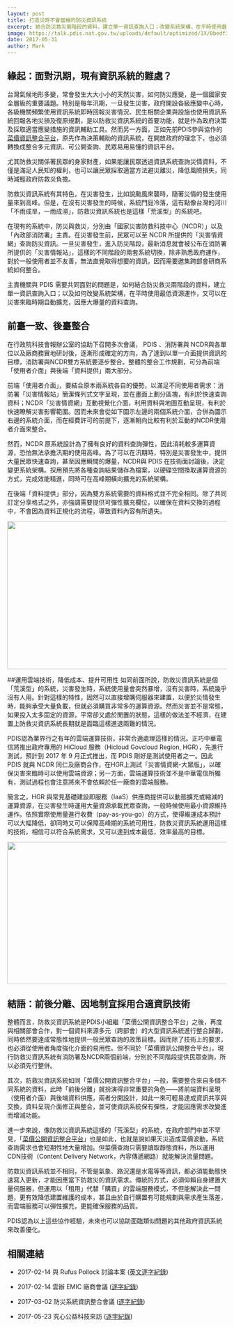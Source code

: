 ```yaml
---
layout: post
title: 打造災時不會當機的防災資訊系統
excerpt: 結合防災救災兩階段的資料，建立單一資訊查詢入口；改變系統架構，在平時使用最低資源運作，又可以在災害來臨時期自動擴充，因應大爆量的資料查詢。
image: https://talk.pdis.nat.gov.tw/uploads/default/optimized/1X/0bedf33be909591193c5983b6aae63c83e87653f_1_690x421.png
date: 2017-05-31
author: Mark
---
```

## 緣起：面對汛期，現有資訊系統的難處？
台灣氣候地形多變，常會發生大大小小的天然災害，如何防災應變，是一個國家安全層級的重要議題。特別是每年汛期，一旦發生災害，政府開設各級應變中心時，各級機關頻繁使用資訊系統即時回報災害情況、民生相關企業與設施也使用資訊系統回報各地災損及復原規劃，是以防救災資訊系統的首要功能，就是作為政府決策及採取適當應變措施的資訊輔助工具。然而另一方面，正如先前PDIS參與協作的[菜價資訊整合平台](https://afabi.pdis.tw)，原先作為決策輔助的資訊系統，在開放政府的理念下，也必須轉換成整合多元資訊、可公開查詢、民眾易用易懂的資訊平台。

尤其防救災關係著民眾的身家財產，如果能讓民眾透過資訊系統查詢災情資料，不僅是滿足人民知的權利，也可以讓民眾採取適當方法避災離災，降低風險損失，同時減輕政府防救災負擔。

防救災資訊系統有其特色，在災害發生，比如說颱風來襲時，隨著災情的發生使用量來到高峰。但是，在沒有災害發生的時候，系統門庭冷落，這有點像台灣的河川「不雨成旱，一雨成澇」，防救災資訊系統也是這樣「荒溪型」的系統吧。

在現有的系統中，防災與救災，分別由「國家災害防救科技中心（NCDR）」以及「內政部消防署」主責。在災害發生前，民眾可以至 NCDR 所提供的「災害情資網」查詢防災資訊。一旦災害發生，進入防災階段，最新消息就會被公布在消防署所提供的「災害情報站」，這樣的不同階段的兩套系統切換，除非熟悉政府運作，對於一般使用者並不友善，無法直覺取得想要的資訊，因而需要邀集跨部會研商系統如何整合。

主責機關與 PDIS 需要共同面對的問題是，如何結合防災救災兩階段的資料，建立單一資訊查詢入口；以及如何改變系統架構，在平時使用最低資源運作，又可以在災害來臨時期自動擴充，因應大爆量的資料查詢。

## 前臺一致、後臺整合
在行政院科技會報辦公室的協助下召開多次會議， PDIS 、消防署與 NCDR與各單位以及廠商務實地研討後，逐漸形成確定的方向，為了達到以單一介面提供資訊的目標，消防署與NCDR雙方系統要逐步整合。整體的整合工作規劃，可分為前端「使用者介面」與後端「資料提供」兩大部分。

前端「使用者介面」，要結合原本兩系統各自的優勢，以滿足不同使用者需求：消防署「災害情報站」簡潔條列式文字呈現，並在畫面上劃分區塊，有利於快速查詢資料；NCDR「災害情資網」互動視覺化介面，利用資料與地圖互動呈現，有利於快速瞭解災害影響範圍。因而未來會從如下圖示左邊的兩個系統介面，合併為圖示右邊的系統介面，而在經費許可的前提下，逐漸朝向比較有利於互動的NCDR使用者介面來整合。

然而，NCDR 原系統設計為了擁有良好的資料查詢彈性，因此消耗較多運算資源，恐怕無法承擔汛期的使用高峰。為了可以在汛期時，特別是災害發生中，提供大量民眾快速查詢，甚至因應瞬間的爆量，NCDR與 PDIS 在技術面討論後，決定變更系統架構。採用預先將各種查詢結果儲存為檔案，以硬碟空間換取運算資源的方式，完成效能精進，同時可在高峰期橫向擴充的系統架構。

在後端「資料提供」部分，因為雙方系統需要的資料格式並不完全相同。除了共同訂定分享格式之外，亦強調需要提供可彈性擴充欄位，以確保在資料交換的過程中，不會因為資料正規化的流程，導致資料內容有所遺失。

<img src="https://talk.pdis.nat.gov.tw/uploads/default/original/1X/e8b7b6cec3f2e9da57247fa7f3db60cedff54df7.png" width="690" height="339">

##運用雲端技術，降低成本、提升可用性
如同前面所說，防救災資訊系統是個「荒溪型」的系統，災害發生時，系統使用量會突然暴增，沒有災害時，系統幾乎沒有人用。針對這樣的特性，固然可以直接增購伺服器來建置，以便於災情發生時，能夠承受大量負載，但就必須購買非常多的運算資源。然而災害並不是常態，如果投入太多固定的資源，平常卻又處於閒置的狀態，這樣的做法並不經濟，在建置上防救災資訊系統長期就是面臨這樣進退兩難的情況。

PDIS認為業界行之有年的雲端運算技術，非常合適處理這樣的情況。正巧中華電信將推出政府專用的 HiCloud 服務（Hicloud Govcloud Region, HGR），先進行測試，預計到 2017 年 9 月正式推出，而 PDIS 剛好是測試使用者之一。因此 PDIS 就與 NCDR 同仁及廠商合作，在HGR上測試「災害情資網-大眾版」，以確保災害來臨時可以使用雲端資源；另一方面，雲端運算技術並不是中華電信所獨有，測試過程也會注意將來不會依賴於任一廠商的雲端服務。

簡言之，HGR 與常見基礎建設即服務（IaaS）供應商提供可以動態擴充或縮減的運算資源，在災害發生時運用大量資源承載民眾查詢，一般時候使用最小資源維持運作。依照實際使用量進行收費（pay-as-you-go）的方式，使得維運成本預計可以大幅降低，卻同時又可以保障高峰期的系統可用性，防救災資訊系統運用這樣的技術，相信可以符合系統需求，又可以達到成本最低，效率最高的目標。

<img src="https://talk.pdis.nat.gov.tw/uploads/default/original/1X/a9ff40741c06c4a94a8c559ecf08d7d4875bcd05.png" width="690" height="326">

## 結語：前後分離、因地制宜採用合適資訊技術

整體而言，防救災資訊系統是PDIS小組繼「菜價公開資訊整合平台」之後，再度與相關部會合作，對一個資料來源多元（跨部會）的大型資訊系統進行整合歸劃，同時依然要達成常態性地提供一般民眾查詢的政策目標。因而除了技術上的要求，也必須從使用者角度強化介面的易用性。但不同於「菜價資訊公開整合平台」，現行防救災資訊系統有消防署及NCDR兩個前端，分別於不同階段提供民眾查詢，所以必須先行整併。

其次，防救災資訊系統如同「菜價公開資訊整合平台」一般，需要整合來自多個不同系統的資料，此時「前後分離」就扮演得非常重要的角色——將前端資料呈現（使用者介面）與後端資料供應，兩者分開設計，如此一來可輕易達成資訊共享與交換，資料呈現介面修正與整合，並可使資訊系統保有彈性，才能因應需求改變進而增減功能。

進一步來說，像防救災資訊系統這樣的「荒溪型」的系統，在政府部門中並不罕見，「[菜價公開資訊整合平台](https://afabi.pdis.tw/)」也是如此，也就是說如果天災造成菜價波動，系統查詢需求也會短期性地大量增加。但菜價查詢只需要讀取靜態資料，所以運用CDN技術（Content Delivery Network，內容傳遞網路）就能解決流量問題。

防救災資訊系統並不相同，不管是氣象、路況還是水電等等資訊，都必須能動態快速寫入更新，才能因應當下防救災的資訊需求。傳統的方式，必須仰賴自身建置大量伺服器，但運用以「租用」代替「購買」的雲端服務模式，不但能解決此一問題，更有效降低建置維護的成本，甚且由於自行購置有可能規劃與需求產生落差，而雲端服務可以彈性擴充，更能確保服務的品質。

PDIS認為以上這些協作經驗，未來也可以協助面臨類似問題的其他政府資訊系統來改善優化。

## 相關連結

* 2017-02-14 與 Rufus Pollock 討論本案 ([英文逐字紀錄](https://sayit.pdis.nat.gov.tw/2017-02-14-open-discussion-with-rufus-pollock))

* 2017-02-14 雲辦 EMIC 廠商會議 ([逐字紀錄](https://sayit.pdis.nat.gov.tw/2017-02-14-%E9%9B%B2%E8%BE%A6emic%E5%BB%A0%E5%95%86%E6%9C%83%E8%AD%B0))

* 2017-03-02 防災系統資訊整合會議 ([逐字紀錄](https://sayit.pdis.nat.gov.tw/2017-03-02-%E9%98%B2%E7%81%BD%E7%B3%BB%E7%B5%B1%E8%B3%87%E8%A8%8A%E6%95%B4%E5%90%88%E6%9C%83%E8%AD%B0))

* 2017-05-23 究心公益科技來訪 ([逐字紀錄](https://sayit.pdis.nat.gov.tw/2017-05-23-%E7%A9%B6%E5%BF%83%E5%85%AC%E7%9B%8A%E7%A7%91%E6%8A%80%E4%BE%86%E8%A8%AA))